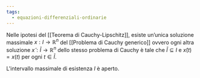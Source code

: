 ```yaml
---
tags:
  - equazioni-differenziali-ordinarie
---
```

Nelle ipotesi del [[Teorema di Cauchy-Lipschitz]], esiste un’unica soluzione massimale $x : I → \mathbb{R}^n$ del [[Problema di Cauchy generico]] ovvero ogni altra soluzione $x̃ : \tilde{I} → \mathbb{R}^n$ dello stesso problema di Cauchy è tale che $\tilde{I} ⊆ I$ e $x̃(t) = x(t)$ per ogni $t\in\tilde{I}$.

L'intervallo massimale di esistenza $I$ è aperto.